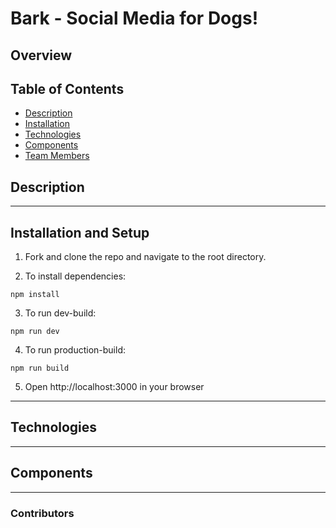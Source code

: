 # Bark - Social Media for Dogs!

## Overview


## Table of Contents
- [Description](#description)
- [Installation](#installation-and-setup)
- [Technologies](#technologies)
- [Components](#components)
- [Team Members](#contributors)

## Description


---

## Installation and Setup
1. Fork and clone the repo and navigate to the root directory.

2. To install dependencies:
```
npm install
```

3. To run dev-build:
```
npm run dev
```

4. To run production-build:
```
npm run build
```
5. Open http://localhost:3000 in your browser

---

## Technologies

---

## Components

---

### Contributors

